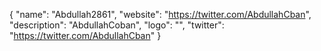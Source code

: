 {
  "name": "Abdullah2861",
  "website": "https://twitter.com/AbdullahCban",
  "description": "AbdullahCoban",
  "logo": "",
  "twitter": "https://twitter.com/AbdullahCban"
}



